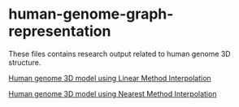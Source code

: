 # human-genome-graph-representation

These files contains research output related to human genome 3D structure.

<a href="https://aarunbhardwaj.github.io/human-genome-graph-representation/linear.html">Human genome 3D model using Linear Method Interpolation</a>

<a href="https://aarunbhardwaj.github.io/human-genome-graph-representation/nearest.html">Human genome 3D model using Nearest Method Interpolation</a>
